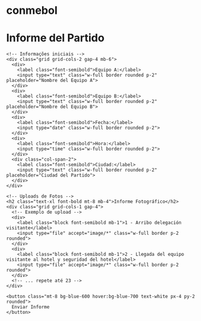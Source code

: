 # conmebol

<!DOCTYPE html>
<html lang="es">
<head>
  <meta charset="UTF-8">
  <title>Informe del Partido</title>
  <script src="https://cdn.tailwindcss.com"></script>
</head>
<body class="bg-gray-100 text-gray-800 font-sans p-6">

  <div class="max-w-4xl mx-auto bg-white p-6 rounded-xl shadow-md">
    <h1 class="text-2xl font-bold mb-4">Informe del Partido</h1>

    <!-- Informações iniciais -->
    <div class="grid grid-cols-2 gap-4 mb-6">
      <div>
        <label class="font-semibold">Equipo A:</label>
        <input type="text" class="w-full border rounded p-2" placeholder="Nombre del Equipo A">
      </div>
      <div>
        <label class="font-semibold">Equipo B:</label>
        <input type="text" class="w-full border rounded p-2" placeholder="Nombre del Equipo B">
      </div>
      <div>
        <label class="font-semibold">Fecha:</label>
        <input type="date" class="w-full border rounded p-2">
      </div>
      <div>
        <label class="font-semibold">Hora:</label>
        <input type="time" class="w-full border rounded p-2">
      </div>
      <div class="col-span-2">
        <label class="font-semibold">Ciudad:</label>
        <input type="text" class="w-full border rounded p-2" placeholder="Ciudad del Partido">
      </div>
    </div>

    <!-- Uploads de Fotos -->
    <h2 class="text-xl font-bold mt-8 mb-4">Informe Fotográfico</h2>
    <div class="grid grid-cols-1 gap-4">
      <!-- Exemplo de upload -->
      <div>
        <label class="block font-semibold mb-1">1 - Arribo delegación visitante</label>
        <input type="file" accept="image/*" class="w-full border p-2 rounded">
      </div>
      <div>
        <label class="block font-semibold mb-1">2 - Llegada del equipo visitante al hotel y seguridad del hotel</label>
        <input type="file" accept="image/*" class="w-full border p-2 rounded">
      </div>
      <!-- ... repete até 23 -->
    </div>

    <button class="mt-8 bg-blue-600 hover:bg-blue-700 text-white px-4 py-2 rounded">
      Enviar Informe
    </button>
  </div>

</body>
</html>
